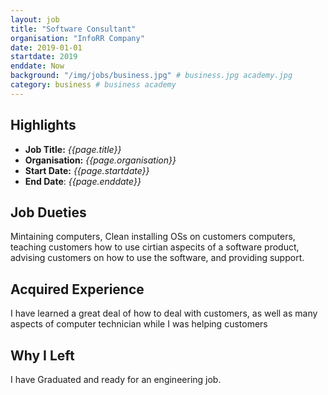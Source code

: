 ```yaml
---
layout: job
title: "Software Consultant"
organisation: "InfoRR Company"
date: 2019-01-01
startdate: 2019
enddate: Now
background: "/img/jobs/business.jpg" # business.jpg academy.jpg
category: business # business academy
---
```


## Highlights

- **Job Title:** _{{page.title}}_
- **Organisation:** _{{page.organisation}}_
- **Start Date:** _{{page.startdate}}_
- **End Date**: _{{page.enddate}}_

## Job Dueties

Mintaining computers, Clean installing OSs on customers computers, teaching customers how to use cirtian aspecits of a software product, advising customers on how to use the software, and providing support.

## Acquired Experience

I have learned a great deal of how to deal with customers, as well as many aspects of computer technician while I was helping customers

## Why I Left

I have Graduated and ready for an engineering job.
